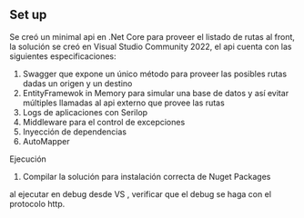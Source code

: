 ## Set up

Se creó un minimal api en .Net Core para proveer el listado de rutas al front, la solución se creó en Visual Studio Community 2022,
el api cuenta con las siguientes especificaciones:

1. Swagger que expone un único método para proveer las posibles rutas dadas un origen y un destino
2. EntityFramewok in Memory para simular una base de datos y así evitar múltiples llamadas al api externo que provee las rutas
3. Logs de aplicaciones con Serilop
4. Middleware para el control de excepciones
5. Inyección de dependencias
6. AutoMapper

Ejecución

1. Compilar la solución para instalación correcta de Nuget Packages

al ejecutar en debug desde VS , verificar que el debug se haga con el protocolo http.
